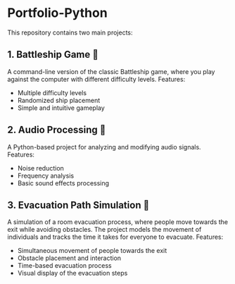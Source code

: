 # Portfolio-Python

This repository contains two main projects:  

## 1. Battleship Game 🎯  
A command-line version of the classic Battleship game, where you play against the computer with different difficulty levels. Features:  
- Multiple difficulty levels  
- Randomized ship placement  
- Simple and intuitive gameplay  

## 2. Audio Processing 🎵  
A Python-based project for analyzing and modifying audio signals. Features:  
- Noise reduction  
- Frequency analysis  
- Basic sound effects processing  

## 3. **Evacuation Path Simulation** 🚪  
A simulation of a room evacuation process, where people move towards the exit while avoiding obstacles. The project models the movement of individuals and tracks the time it takes for everyone to evacuate. Features:  
- Simultaneous movement of people towards the exit  
- Obstacle placement and interaction  
- Time-based evacuation process  
- Visual display of the evacuation steps
